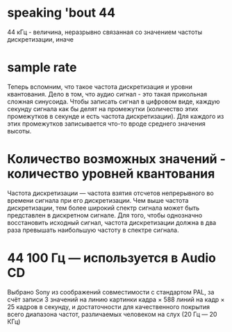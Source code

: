# speaking 'bout 44
 44 кГц - величина, неразрывно связанная со значением частоты  дискретизации, иначе
# sample rate
Теперь вспомним, что такое частота дискретизация и уровни квантования. Дело в том, что аудио сигнал - это такая прикольная сложная синусоида. Чтобы записать сигнал в цифровом виде, каждую секунду сигнала как бы делят на промежутки (количество этих промежутков в секунде и есть частота дискретизации). Для каждого из этих промежутков записывается что-то вроде среднего значения высоты. 
# Количество возможных значений - количество уровней квантования
 Частота дискретизации  — частота взятия отсчетов непрерывного во времени сигнала при его дискретизации. Чем выше частота дискретизации, тем более широкий спектр сигнала может быть представлен в дискретном сигнале. Для того, чтобы однозначно восстановить исходный сигнал, частота дискретизации должна в два раза превышать наибольшую частоту в спектре сигнала.
# 44 100 Гц — используется в Audio CD
 Выбрано Sony из соображений совместимости с стандартом PAL, за счёт записи 3 значений на линию картинки кадра × 588 линий на кадр × 25 кадров в секунду, и достаточности для качественного покрытия всего диапазона частот, различаемых человеком на слух (20 Гц — 20 КГц)
